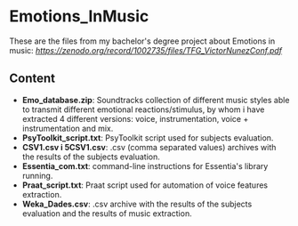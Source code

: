 # Emotions_InMusic

These are the files from my bachelor's degree project about Emotions in music:
*https://zenodo.org/record/1002735/files/TFG_VictorNunezConf.pdf*

## Content

- **Emo_database.zip**: Soundtracks collection of different music styles able to transmit different emotional reactions/stimulus, by whom i have extracted 4 different versions: voice, instrumentation, voice + instrumentation and mix.
- **PsyToolkit_script.txt**: PsyToolkit script used for subjects evaluation.
- **CSV1.csv i 5CSV1.csv**: .csv (comma separated values) archives with the results of the subjects evaluation.
- **Essentia_com.txt**: command-line instructions for Essentia's library running. 
- **Praat_script.txt**: Praat script used for automation of voice features extraction.
- **Weka_Dades.csv**: .csv archive with the results of the subjects evaluation and the results of music extraction.
